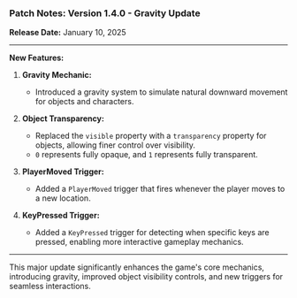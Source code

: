 ### Patch Notes: Version 1.4.0 - Gravity Update  

**Release Date:** January 10, 2025  

---  

**New Features:**  

1. **Gravity Mechanic:**  
   - Introduced a gravity system to simulate natural downward movement for objects and characters.  

2. **Object Transparency:**  
   - Replaced the `visible` property with a `transparency` property for objects, allowing finer control over visibility.  
   - `0` represents fully opaque, and `1` represents fully transparent.  

3. **PlayerMoved Trigger:**  
   - Added a `PlayerMoved` trigger that fires whenever the player moves to a new location.  

4. **KeyPressed Trigger:**  
   - Added a `KeyPressed` trigger for detecting when specific keys are pressed, enabling more interactive gameplay mechanics.  

---  

This major update significantly enhances the game's core mechanics, introducing gravity, improved object visibility controls, and new triggers for seamless interactions.